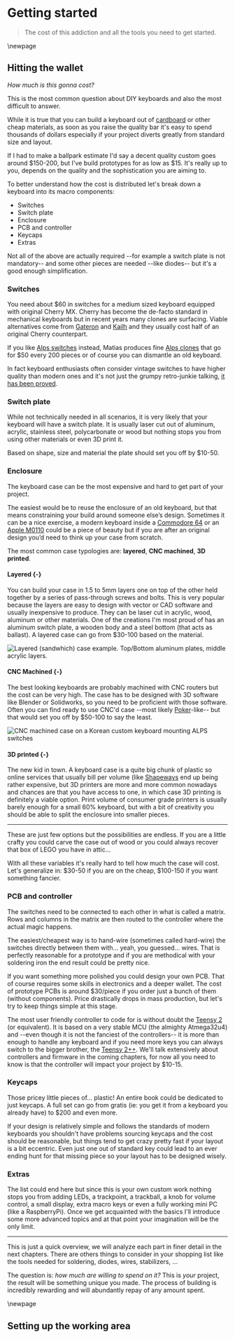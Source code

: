# Getting started

> The cost of this addiction and all the tools you need to get started.

\newpage

## Hitting the wallet

_How much is this gonna cost?_

This is the most common question about DIY keyboards and also the most difficult to answer.

While it is true that you can build a keyboard out of [cardboard](http://matt3o.com/the-cardboard-keyboard-case/) or other cheap materials, as soon as you raise the quality bar it's easy to spend thousands of dollars especially if your project diverts greatly from standard size and layout.

If I had to make a ballpark estimate I'd say a decent quality custom goes around $150-200, but I've build prototypes for as low as $15. It's really up to you, depends on the quality and the sophistication you are aiming to.

To better understand how the cost is distributed let's break down a keyboard into its macro components:

- Switches
- Switch plate
- Enclosure
- PCB and controller
- Keycaps
- Extras

Not all of the above are actually required --for example a switch plate is not mandatory-- and some other pieces are needed --like diodes-- but it's a good enough simplification.

### Switches

You need about $60 in switches for a medium sized keyboard equipped with original  Cherry MX. Cherry has become the de-facto standard in mechanical keyboards but in recent years many clones are surfacing. Viable alternatives come from [Gateron](http://www.gateron.com) and [Kailh](http://www.kailh.com/en/company.asp) and they usually cost half of an original Cherry counterpart.

If you like [Alps switches](https://deskthority.net/wiki/Alps_Electric) instead, Matias produces fine [Alps clones](http://matias.ca/switches/) that go for $50 every 200 pieces or of course you can dismantle an old keyboard.

In fact keyboard enthusiasts often consider vintage switches to have higher quality than modern ones and it's not just the grumpy retro-junkie talking, [it has been proved](https://deskthority.net/photos-f62/how-cherry-has-fallen-t15265.html).

### Switch plate

While not technically needed in all scenarios, it is very likely that your keyboard will have a switch plate. It is usually laser cut out of aluminum, acrylic, stainless steel, polycarbonate or wood but nothing stops you from using other materials or even 3D print it.

Based on shape, size and material the plate should set you off by $10-50.

### Enclosure

The keyboard case can be the most expensive and hard to get part of your project.

The easiest would be to reuse the enclosure of an old keyboard, but that means constraining your build around someone else’s design. Sometimes it can be a nice exercise, a modern keyboard inside a [Commodore 64](https://en.wikipedia.org/wiki/Commodore_64) or an [Apple M0110](https://deskthority.net/wiki/Apple_M0110) could be a piece of beauty but if you are after an original design you’d need to think up your case from scratch.

The most common case typologies are: **layered**, **CNC machined**, **3D printed**.

#### Layered {-}

You can build your case in 1.5 to 5mm layers one on top of the other held together by a series of pass-through screws and bolts. This is very popular because the layers are easy to design with vector or CAD software and usually inexpensive to produce. They can be laser cut in acrylic, wood, aluminum or other materials. One of the creations I'm most proud of has an aluminum switch plate, a wooden body and a steel bottom (that acts as ballast). A layered case can go from $30-100 based on the material.

![Layered (sandwhich) case example. Top/Bottom aluminum plates, middle acrylic layers.](imgs/layered-case-1.jpg "Layered case")

#### CNC Machined {-}

The best looking keyboards are probably machined with CNC routers but the cost can be very high. The case has to be designed with 3D software like Blender or Solidworks, so you need to be proficient with those software. Often you can find ready to use CNC'd case --most likely [Poker](https://deskthority.net/wiki/KBC_Poker)-like-- but that would set you off by $50-100 to say the least.

![CNC machined case on a Korean custom keyboard mounting ALPS switches](imgs/CNC-case-1.jpg "CNC Machined case")

#### 3D printed {-}

The new kid in town. A keyboard case is a quite big chunk of plastic so online services that usually bill per volume (like [Shapeways](https://www.shapeways.com/) end up being rather expensive, but 3D printers are more and more common nowadays and chances are that you have access to one, in which case 3D printing is definitely a viable option. Print volume of consumer grade printers is usually barely enough for a small 60% keyboard, but with a bit of creativity you should be able to split the enclosure into smaller pieces.

----

These are just few options but the possibilities are endless. If you are a little crafty you could carve the case out of wood or you could always recover that box of LEGO you have in attic...

With all these variables it's really hard to tell how much the case will cost. Let's generalize in: $30-50 if you are on the cheap, $100-150 if you want something fancier.

### PCB and controller

The switches need to be connected to each other in what is called a matrix. Rows and columns in the matrix are then routed to the controller where the actual magic happens.

The easiest/cheapest way is to hand-wire (sometimes called hard-wire) the switches directly between them with... yeah, you guessed... wires. That is perfectly reasonable for a prototype and if you are methodical with your soldering iron the end result could be pretty nice.

If you want something more polished you could design your own PCB. That of course requires some skills in electronics and a deeper wallet. The cost of prototype PCBs is around $30/piece if you order just a bunch of them (without components). Price drastically drops in mass production, but let's try to keep things simple at this stage.

The most user friendly controller to code for is without doubt the [Teensy 2](https://www.pjrc.com/store/teensy.html) (or equivalent). It is based on a very stable MCU (the almighty Atmega32u4) and --even though it is not the fanciest of the controllers-- it is more than enough to handle any keyboard and if you need more keys you can always switch to the bigger brother, the [Teensy 2++](https://www.pjrc.com/store/teensypp.html). We'll talk extensively about controllers and firmware in the coming chapters, for now all you need to know is that the controller will impact your project by $10-15.

### Keycaps

Those pricey little pieces of... plastic! An entire book could be dedicated to just keycaps. A full set can go from gratis (ie: you get it from a keyboard you already have) to $200 and even more.

If your design is relatively simple and follows the standards of modern keyboards you shouldn't have problems sourcing keycaps and the cost should be reasonable, but things tend to get crazy pretty fast if your layout is a bit eccentric. Even just one out of standard key could lead to an ever ending hunt for that missing piece so your layout has to be designed wisely.

### Extras

The list could end here but since this is your own custom work nothing stops you from adding LEDs, a trackpoint, a trackball, a knob for volume control, a small display, extra macro keys or even a fully working mini PC (like a RaspberryPi). Once we get acquainted with the basics I'll introduce some more advanced topics and at that point your imagination will be the only limit.

----

This is just a quick overview, we will analyze each part in finer detail in the next chapters. There are others things to consider in your shopping list like the tools needed for soldering, diodes, wires, stabilizers, ...

The question is: _how much are willing to spend on it?_ This is _your_ project, the result will be something unique you made. The process of building is incredibly rewarding and will abundantly repay of any amount spent.

\newpage

## Setting up the working area
